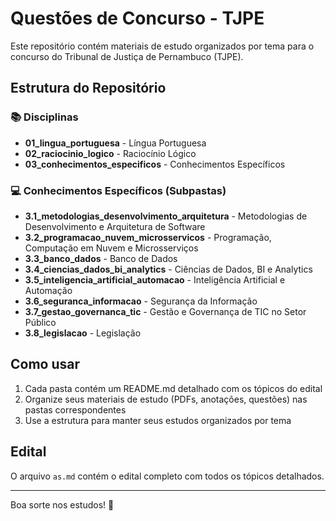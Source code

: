 # Questões de Concurso - TJPE

Este repositório contém materiais de estudo organizados por tema para o concurso do Tribunal de Justiça de Pernambuco (TJPE).

## Estrutura do Repositório

### 📚 Disciplinas

- **01_lingua_portuguesa** - Língua Portuguesa
- **02_raciocinio_logico** - Raciocínio Lógico  
- **03_conhecimentos_especificos** - Conhecimentos Específicos

### 💻 Conhecimentos Específicos (Subpastas)

- **3.1_metodologias_desenvolvimento_arquitetura** - Metodologias de Desenvolvimento e Arquitetura de Software
- **3.2_programacao_nuvem_microsservicos** - Programação, Computação em Nuvem e Microsserviços
- **3.3_banco_dados** - Banco de Dados
- **3.4_ciencias_dados_bi_analytics** - Ciências de Dados, BI e Analytics
- **3.5_inteligencia_artificial_automacao** - Inteligência Artificial e Automação
- **3.6_seguranca_informacao** - Segurança da Informação
- **3.7_gestao_governanca_tic** - Gestão e Governança de TIC no Setor Público
- **3.8_legislacao** - Legislação

## Como usar

1. Cada pasta contém um README.md detalhado com os tópicos do edital
2. Organize seus materiais de estudo (PDFs, anotações, questões) nas pastas correspondentes
3. Use a estrutura para manter seus estudos organizados por tema

## Edital

O arquivo `as.md` contém o edital completo com todos os tópicos detalhados.

---

Boa sorte nos estudos! 🚀